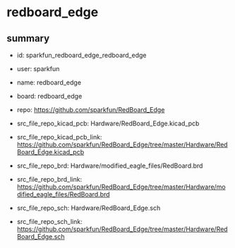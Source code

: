 # redboard_edge
 
## summary 
* id: sparkfun_redboard_edge_redboard_edge
* user: sparkfun
* name: redboard_edge
* board: redboard_edge
* repo: https://github.com/sparkfun/RedBoard_Edge
* src_file_repo_kicad_pcb: Hardware/RedBoard_Edge.kicad_pcb
* src_file_repo_kicad_pcb_link: https://github.com/sparkfun/RedBoard_Edge/tree/master/Hardware/RedBoard_Edge.kicad_pcb

* src_file_repo_brd: Hardware/modified_eagle_files/RedBoard.brd
* src_file_repo_brd_link: https://github.com/sparkfun/RedBoard_Edge/tree/master/Hardware/modified_eagle_files/RedBoard.brd
* src_file_repo_sch: Hardware/RedBoard_Edge.sch
* src_file_repo_sch_link: https://github.com/sparkfun/RedBoard_Edge/tree/master/Hardware/RedBoard_Edge.sch




